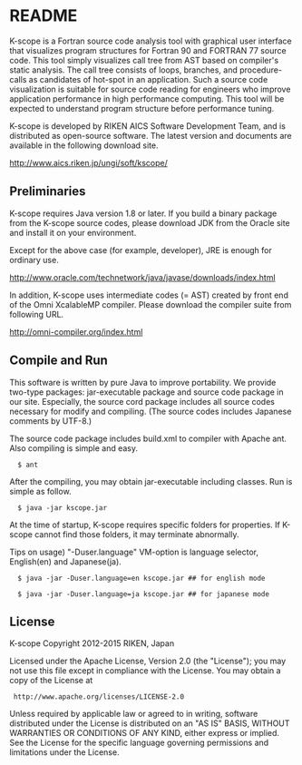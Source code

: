 # README

K-scope is a Fortran source code analysis tool with graphical user interface
that visualizes program structures for Fortran 90 and FORTRAN 77 source code.
This tool simply visualizes call tree from AST based on compiler's static
analysis. The call tree consists of loops, branches, and procedure-calls as
candidates of hot-spot in an application. Such a source code visualization
is suitable for source code reading for engineers who improve application
performance in high performance computing. This tool will be expected to
understand program structure before performance tuning.

K-scope is developed by RIKEN AICS Software Development Team, and is distributed
as open-source software. The latest version and documents are available in the
following download site.

http://www.aics.riken.jp/ungi/soft/kscope/

## Preliminaries

K-scope requires Java version 1.8 or later. If you build a binary package
from the K-scope source codes, please download JDK from the Oracle site and
install it on your environment. 

Except for the above case (for example, developer), JRE is enough for ordinary use. 

http://www.oracle.com/technetwork/java/javase/downloads/index.html

In addition, K-scope uses intermediate codes (= AST) created by front end of
the Omni XcalableMP compiler. Please download the compiler suite from
following URL.

http://omni-compiler.org/index.html

## Compile and Run

This software is written by pure Java to improve portability.
We provide two-type packages: jar-executable package and source code package
in our site. Especially, the source cord package includes all source codes
necessary for modify and compiling. (The source codes includes Japanese
comments by UTF-8.)

The source code package includes build.xml to compiler with Apache ant.
Also compiling is simple and easy.

```
  $ ant
```

After the compiling, you may obtain jar-executable including classes.
Run is simple as follow.

```
  $ java -jar kscope.jar
```

At the time of startup, K-scope requires specific folders for properties.
If K-scope cannot find those folders, it may terminate abnormally.

Tips on usage) "-Duser.language" VM-option is language selector, English(en) and Japanese(ja).

```
  $ java -jar -Duser.language=en kscope.jar ## for english mode
```

```
  $ java -jar -Duser.language=ja kscope.jar ## for japanese mode
```

## License

 K-scope
 Copyright 2012-2015 RIKEN, Japan

 Licensed under the Apache License, Version 2.0 (the "License");
 you may not use this file except in compliance with the License.
 You may obtain a copy of the License at

     http://www.apache.org/licenses/LICENSE-2.0

 Unless required by applicable law or agreed to in writing, software
 distributed under the License is distributed on an "AS IS" BASIS,
 WITHOUT WARRANTIES OR CONDITIONS OF ANY KIND, either express or implied.
 See the License for the specific language governing permissions and
 limitations under the License.
